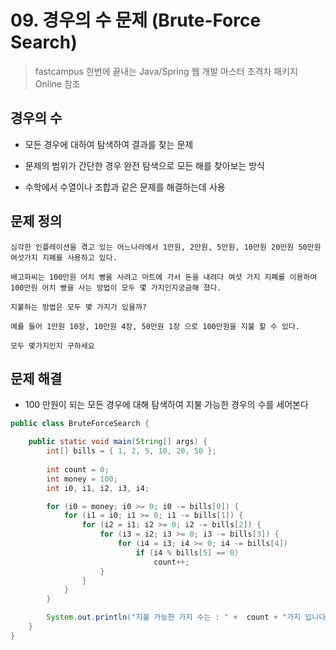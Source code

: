 # 09. 경우의 수 문제 (Brute-Force Search)
> fastcampus 한번에 끝내는 Java/Spring 웹 개발 마스터 초격차 패키지 Online 참조
## 경우의 수

- 모든 경우에 대하여 탐색하여 결과를 찾는 문제

- 문제의 범위가 간단한 경우 완전 탐색으로 모든 해를 찾아보는 방식

- 수학에서 수열이나 조합과 같은 문제를 해결하는데 사용


## 문제 정의

    심각한 인플레이션을 겪고 있는 어느나라에서 1만원, 2만원, 5만원, 10만원 20만원 50만원 여섯가지 지폐를 사용하고 있다. 
    
    배고파씨는 100만원 어치 빵을 사려고 마트에 가서 돈을 내려다 여섯 가지 지폐를 이용하여 100만원 어치 빵을 사는 방법이 모두 몇 가지인지궁금해 졌다. 
    
    지불하는 방법은 모두 몇 가지가 있을까?

    예를 들어 1만원 10장, 10만원 4장, 50만원 1장 으로 100만원을 지불 할 수 있다.

    모두 몇가지인지 구하세요


## 문제 해결

- 100 만원이 되는 모든 경우에 대해 탐색하여 지불 가능한 경우의 수를 세어본다

```java
public class BruteForceSearch {

	public static void main(String[] args) {
		int[] bills = { 1, 2, 5, 10, 20, 50 };
		
		int count = 0;
		int money = 100;
		int i0, i1, i2, i3, i4;

		for (i0 = money; i0 >= 0; i0 -= bills[0]) {
			for (i1 = i0; i1 >= 0; i1 -= bills[1]) {
				for (i2 = i1; i2 >= 0; i2 -= bills[2]) {
					for (i3 = i2; i3 >= 0; i3 -= bills[3]) {
						for (i4 = i3; i4 >= 0; i4 -= bills[4])
							if (i4 % bills[5] == 0)
								count++;
					}
				}
			}
		}

		System.out.println("지불 가능한 가지 수는 : " +  count + "가지 입니다.");
	}
}
```
